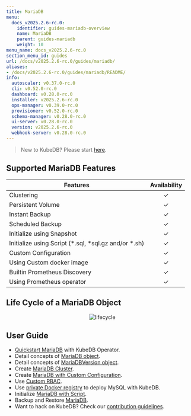 ```yaml
---
title: MariaDB
menu:
  docs_v2025.2.6-rc.0:
    identifier: guides-mariadb-overview
    name: MariaDB
    parent: guides-mariadb
    weight: 10
menu_name: docs_v2025.2.6-rc.0
section_menu_id: guides
url: /docs/v2025.2.6-rc.0/guides/mariadb/
aliases:
- /docs/v2025.2.6-rc.0/guides/mariadb/README/
info:
  autoscaler: v0.37.0-rc.0
  cli: v0.52.0-rc.0
  dashboard: v0.28.0-rc.0
  installer: v2025.2.6-rc.0
  ops-manager: v0.39.0-rc.0
  provisioner: v0.52.0-rc.0
  schema-manager: v0.28.0-rc.0
  ui-server: v0.28.0-rc.0
  version: v2025.2.6-rc.0
  webhook-server: v0.28.0-rc.0
---
```


> New to KubeDB? Please start [here](/docs/v2025.2.6-rc.0/README).

## Supported MariaDB Features

| Features                                                | Availability |
| ------------------------------------------------------- | :----------: |
| Clustering                                              |   &#10003;   |
| Persistent Volume                                       |   &#10003;   |
| Instant Backup                                          |   &#10003;   |
| Scheduled Backup                                        |   &#10003;   |
| Initialize using Snapshot                               |   &#10003;   |
| Initialize using Script (\*.sql, \*sql.gz and/or \*.sh) |   &#10003;   |
| Custom Configuration                                    |   &#10003;   |
| Using Custom docker image                               |   &#10003;   |
| Builtin Prometheus Discovery                            |   &#10003;   |
| Using Prometheus operator                               |   &#10003;   |

## Life Cycle of a MariaDB Object

<p align="center">
  <img alt="lifecycle"  src="/docs/v2025.2.6-rc.0/guides/mariadb/images/mariadb-lifecycle.png" >
</p>

## User Guide

- [Quickstart MariaDB](/docs/v2025.2.6-rc.0/guides/mariadb/quickstart/overview) with KubeDB Operator.
- Detail concepts of [MariaDB object](/docs/v2025.2.6-rc.0/guides/mariadb/concepts/mariadb).
- Detail concepts of [MariaDBVersion object](/docs/v2025.2.6-rc.0/guides/mariadb/concepts/mariadb-version).
- Create [MariaDB Cluster](/docs/v2025.2.6-rc.0/guides/mariadb/clustering/galera-cluster).
- Create [MariaDB with Custom Configuration](/docs/v2025.2.6-rc.0/guides/mariadb/configuration/using-config-file).
- Use [Custom RBAC](/docs/v2025.2.6-rc.0/guides/mariadb/custom-rbac/using-custom-rbac).
- Use [private Docker registry](/docs/v2025.2.6-rc.0/guides/mariadb/private-registry/quickstart) to deploy MySQL with KubeDB.
- Initialize [MariaDB with Script](/docs/v2025.2.6-rc.0/guides/mariadb/initialization/using-script).
- Backup and Restore [MariaDB](/docs/v2025.2.6-rc.0/guides/mariadb/backup/stash/overview).
- Want to hack on KubeDB? Check our [contribution guidelines](/docs/v2025.2.6-rc.0/CONTRIBUTING).
